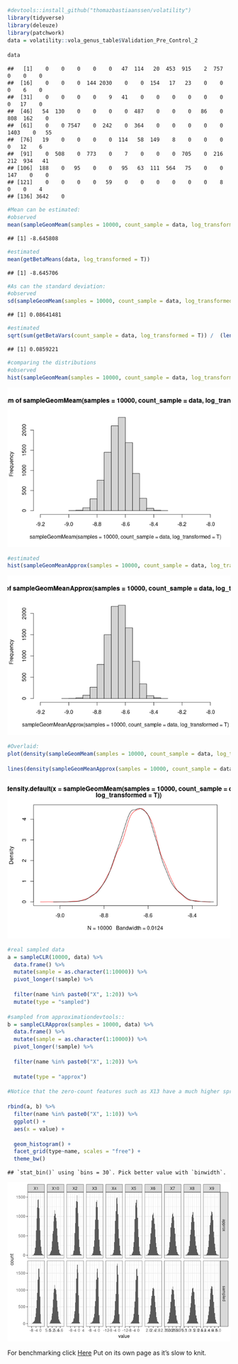 ``` r
#devtools::install_github("thomazbastiaanssen/volatility")
library(tidyverse)
library(deleuze)
library(patchwork)
data = volatility::vola_genus_table$Validation_Pre_Control_2

data
```

    ##   [1]    0    0    0    0    0   47  114   20  453  915    2  757    0    0    0
    ##  [16]    0    0    0  144 2030    0    0  154   17   23    0    0    0    6    0
    ##  [31]    0    0    0    0    9   41    0    0    0    0    0    0    0   17    0
    ##  [46]   54  130    0    0    0    0  487    0    0    0   86    0  808  162    0
    ##  [61]    0    0 7547    0  242    0  364    0    0    0    0    0 1403    0   55
    ##  [76]   19    0    0    0    0  114   58  149    8    0    0    0    0   12    6
    ##  [91]    0  508    0  773    0    7    0    0    0  705    0  216  212  934   41
    ## [106]  188    0   95    0    0   95   63  111  564   75    0    0  147    0    0
    ## [121]    0    0    0    0   59    0    0    0    0    0    0    8    0    0    4
    ## [136] 3642    0

``` r
#Mean can be estimated:
#observed
mean(sampleGeomMeam(samples = 10000, count_sample = data, log_transformed = T))
```

    ## [1] -8.645808

``` r
#estimated
mean(getBetaMeans(data, log_transformed = T))
```

    ## [1] -8.645706

``` r
#As can the standard deviation:
#observed
sd(sampleGeomMeam(samples = 10000, count_sample = data, log_transformed = T))
```

    ## [1] 0.08641481

``` r
#estimated
sqrt(sum(getBetaVars(count_sample = data, log_transformed = T)) /  (length(data)* length(data)))
```

    ## [1] 0.0859221

``` r
#comparing the distributions
#observed
hist(sampleGeomMeam(samples = 10000, count_sample = data, log_transformed = T), xlim =c(-9.2, -8))
```

![](README_files/figure-gfm/estimation%20of%20the%20geometric%20mean-1.png)<!-- -->

``` r
#estimated
hist(sampleGeomMeanApprox(samples = 10000, count_sample = data, log_transformed = T), xlim =c(-9.2,  -8))
```

![](README_files/figure-gfm/estimation%20of%20the%20geometric%20mean-2.png)<!-- -->

``` r
#Overlaid:
plot(density(sampleGeomMeam(samples = 10000, count_sample = data, log_transformed = T)), col = "red")

lines(density(sampleGeomMeanApprox(samples = 10000, count_sample = data, log_transformed = T)))
```

![](README_files/figure-gfm/estimation%20of%20the%20geometric%20mean-3.png)<!-- -->

``` r
#real sampled data
a = sampleCLR(10000, data) %>%
  data.frame() %>%
  mutate(sample = as.character(1:10000)) %>%
  pivot_longer(!sample) %>%
  
  filter(name %in% paste0("X", 1:20)) %>%
  mutate(type = "sampled")

#sampled from approximationdevtools::
b = sampleCLRApprox(samples = 10000, data) %>%
  data.frame() %>%
  mutate(sample = as.character(1:10000)) %>%
  pivot_longer(!sample) %>%
  
  filter(name %in% paste0("X", 1:20)) %>%
  
  mutate(type = "approx")

#Notice that the zero-count features such as X13 have a much higher spread than high rollers like X7

rbind(a, b) %>%
  filter(name %in% paste0("X", 1:10)) %>%
  ggplot() +
  aes(x = value) +
  
  geom_histogram() +
  facet_grid(type~name, scales = "free") +
  theme_bw()
```

    ## `stat_bin()` using `bins = 30`. Pick better value with `binwidth`.

![](README_files/figure-gfm/comparing%20CLR%20to%20approx-1.png)<!-- -->

For benchmarking click
[Here](https://github.com/thomazbastiaanssen/deleuze/blob/main/docs/benchmarking.md)
Put on its own page as it’s slow to knit.
